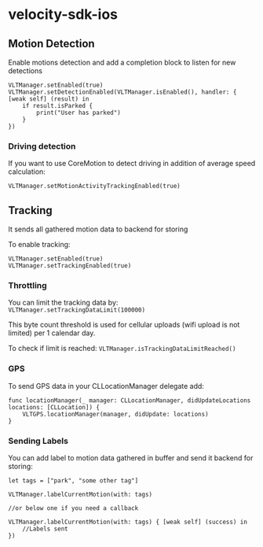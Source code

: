 # velocity-sdk-ios

## Motion Detection ##

Enable motions detection and add a completion block to listen for new detections

```
VLTManager.setEnabled(true)
VLTManager.setDetectionEnabled(VLTManager.isEnabled(), handler: { [weak self] (result) in
    if result.isParked {
        print("User has parked")
    }
})
```

### Driving detection ###

If you want to use CoreMotion to detect driving in addition of average speed calculation:

```VLTManager.setMotionActivityTrackingEnabled(true)```

## Tracking ##

It sends all gathered motion data to backend for storing

To enable tracking:
```
VLTManager.setEnabled(true)
VLTManager.setTrackingEnabled(true)
```

### Throttling ###
You can limit the tracking data by:
```VLTManager.setTrackingDataLimit(100000)```

This byte count threshold is used for cellular uploads (wifi upload is not limited) per 1 calendar day.

To check if limit is reached:
```VLTManager.isTrackingDataLimitReached()```

### GPS ###
To send GPS data in your CLLocationManager delegate add:

```
func locationManager(_ manager: CLLocationManager, didUpdateLocations locations: [CLLocation]) {
    VLTGPS.locationManager(manager, didUpdate: locations)
}
```

### Sending Labels ###

You can add label to motion data gathered in buffer and send it backend for storing:

```
let tags = ["park", "some other tag"]

VLTManager.labelCurrentMotion(with: tags)

//or below one if you need a callback

VLTManager.labelCurrentMotion(with: tags) { [weak self] (success) in
    //Labels sent
})
```

